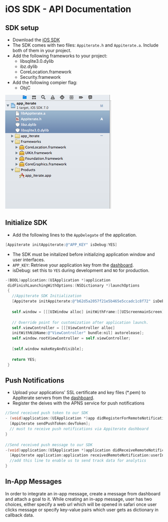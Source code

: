 # iOS SDK - API Documentation

## SDK setup

* Download the [iOS SDK](http://dashboard.appiterate.com)
* The SDK comes with two files: `Appiterate.h` and `Appiterate.a`. Include both of them in your project.
* Add the following frameworks to your project:
    * libsqlite3.0.dylib
    * ibz.dylib
    * CoreLocation.framework
    * Security.framework
* Add the following compier flag:
    * ObjC

![alt text](img/ios-project.png "ios-project")

## Initialize SDK

* Add the following lines to the `AppDelegate` of the application.

```objective-c
[Appiterate initAppiterate:@"APP_KEY" isDebug:YES]
```

* The SDK must be initalized before initializing application window and user interfaces.
* `APP_KEY`: Retrieve your application key from the
<a href="http://dashboard.appiterate.com" target="_blank">dashboard</a>.
* isDebug: set this to `YES` during development and `NO` for production.

```objective-c
-(BOOL)application:(UIApplication *)application
 didFinishLaunchingWithOptions:(NSDictionary *)launchOptions
 {
   //Appiterate SDK Initialization
   [Appiterate initAppiterate:@"b62d5a2057f21e5b465e5ccadc1c8f72" isDebug:YES];

   self.window = [[[UIWindow alloc] initWithFrame:[[UIScreenmainScreen] bounds]]autorelease];

   // Override point for customization after application launch.
   self.viewController = [[[ViewController alloc]
   initWithNibName:@"ViewController" bundle:nil] autorelease];
   self.window.rootViewController = self.viewController;

   [self.window makeKeyAndVisible];

   return YES;
 }
```

## Push Notifications

* Upload your applications' SSL certificate and key files (*.pem) to AppIterate servers from the [dashboard](http://dashboard.appiterate.com).
* Register the deives with the APNS service for push notifications

```objective-c
//Send received push token to our SDK
- (void)application:(UIApplication *)app didRegisterForRemoteNotificationsWithDeviceToken:(NSData *)devToken {
  [Appiterate sendPushToken:devToken];
  // must to receive push notifications via Appiterate dashboard
}

//Send received push message to our SDK
-(void)application:(UIApplication *)application didReceiveRemoteNotification:(NSDictionary *)userInfo {
  [Appiterate application:application receivedRemoteNotification:userInfo];
  //add this line to enable us to send track data for analytics
}
```

## In-App Messages

In order to integrate an in-app message, create a message from dashboard and attach a goal to it. While creating an in-app message, user has two choices, either specify a web url which will be opened in safari once user clicks message or specify key-value pairs which user gets as dictionary in callback data.

```objective-c

```